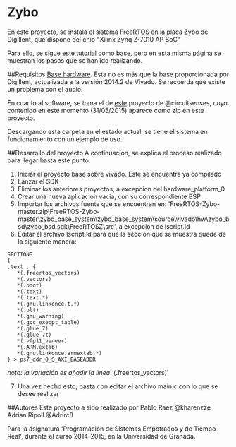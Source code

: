 # Zybo
En este proyecto, se instala el sistema FreeRTOS en la placa Zybo de Digillent, que dispone del chip "Xilinx Zynq Z-7010 AP SoC"

Para ello, se sigue [este tutorial](http://rishifranklin.blogspot.in/2015/04/freertos-on-xilinx-zynq-zybo-single-core.html?m=1) como base, pero en esta misma página se muestran los pasos que se han ido realizando.

##Requisitos
[Base hardware](https://github.com/kharenzze/Zybo/tree/master/zybo_base_system). Esta no es más que la base proporcionada por Digillent, actualizada a la versión 2014.2 de Vivado. Se recuerda que existe un problema con el audio.

En cuanto al software, se toma el de [este](https://github.com/circuitsenses/FreeRTOS-Zybo) proyecto de @circuitsenses, cuyo contenido en este momento (31/05/2015) aparece como zip en este proyecto.

Descargando esta carpeta en el estado actual, se tiene el sistema en funcionamiento con un ejemplo de uso.

##Desarrollo del proyecto
A continuación, se explica el proceso realizado para llegar hasta este punto:

1. Iniciar el proyecto base sobre vivado. Este se encuentra ya compilado
2. Lanzar el SDK
3. Eliminar los anteriores proyectos, a excepcion del hardware_platform_0
4. Crear una nueva aplicacion vacia, con su correspondiente BSP
5. Importar los archivos fuente que se encuentran en: 'FreeRTOS-Zybo-master.zip\FreeRTOS-Zybo-master\zybo_base_system\zybo_base_system\source\vivado\hw\zybo_bsd\zybo_bsd.sdk\FreeRTOSZ\src', a excepcion de lscript.ld
6. Editar el archivo lscript.ld para que la seccion que se muestra quede de la siguiente manera: 

```
SECTIONS
{
.text : {
   *(.freertos_vectors)
   *(.vectors)
   *(.boot)
   *(.text)
   *(.text.*)
   *(.gnu.linkonce.t.*)
   *(.plt)
   *(.gnu_warning)
   *(.gcc_execpt_table)
   *(.glue_7)
   *(.glue_7t)
   *(.vfp11_veneer)
   *(.ARM.extab)
   *(.gnu.linkonce.armextab.*)
} > ps7_ddr_0_S_AXI_BASEADDR
```

*nota: la variación es añadir la linea '*(.freertos_vectors)'

7. Una vez hecho esto, basta con editar el archivo main.c con lo que se desee realizar

##Autores
Este proyecto a sido realizado por 
	Pablo Raez @kharenzze
	Adrian Ripoll @Adrirc8

Para la asignatura 'Programación de Sistemas Empotrados y de Tiempo Real', durante el curso 2014-2015, en la Universidad de Granada. 

